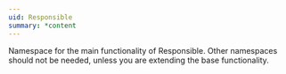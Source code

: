 ```yaml
---
uid: Responsible
summary: *content
---
```

Namespace for the main functionality of Responsible.
Other namespaces should not be needed, unless you are extending the base functionality.
